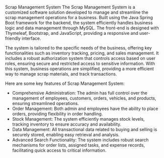 Scrap Management System
The Scrap Management System is a customized software solution developed to manage and streamline the scrap management operations for a business. Built using the Java Spring Boot framework for the backend, the system efficiently handles business logic and data management through MySQL. The front-end is designed with Thymeleaf, Bootstrap, and JavaScript, providing a responsive and user-friendly interface.

The system is tailored to the specific needs of the business, offering key functionalities such as inventory tracking, pricing, and sales management. It includes a robust authorization system that controls access based on user roles, ensuring secure and restricted access to sensitive information. With this system, business operations are simplified, providing a more efficient way to manage scrap materials, and track transactions.

Here are some key features of Scrap Management System:
- Comprehensive Administration: The admin has full control over the management of employees, customers, orders, vehicles, and products, ensuring streamlined operations.
- Order Management: Both admin and employees have the ability to place orders, providing flexibility in order handling.
- Stock Management: The system efficiently manages stock levels, tracking inventory to ensure accuracy and availability.
- Data Management: All transactional data related to buying and selling is securely stored, enabling easy retrieval and analysis.
- Advanced Search Functionality: The system includes robust search mechanisms for order lists, assigned tasks, and expense records, facilitating quick access to critical information.
